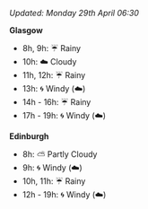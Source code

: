 *Updated: Monday 29th April 06:30*

**Glasgow**

* 8h, 9h: :umbrella: Rainy
* 10h: :cloud: Cloudy
* 11h, 12h: :umbrella: Rainy
* 13h: :cyclone: Windy (:cloud:)
* 14h - 16h: :umbrella: Rainy
* 17h - 19h: :cyclone: Windy (:cloud:)

**Edinburgh**

* 8h: :partly_sunny: Partly Cloudy
* 9h: :cyclone: Windy (:cloud:)
* 10h, 11h: :umbrella: Rainy
* 12h - 19h: :cyclone: Windy (:cloud:)
